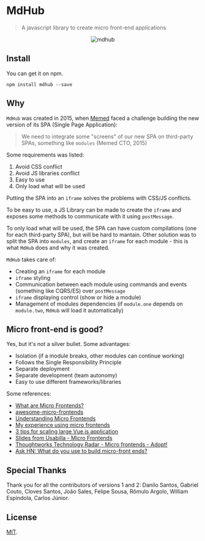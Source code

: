 # MdHub

> A javascript library to create micro front-end applications

<p align="center"><img src="https://user-images.githubusercontent.com/2197005/60761959-86abfe00-a02a-11e9-85a7-dc76f77a695c.png" alt="mdhub" /></p>

## Install

You can get it on npm.

```
npm install mdhub --save
```

## Why

`MdHub` was created in 2015, when [Memed](https://memed.com.br) faced a challenge building the new version of its SPA (Single Page Application):

> We need to integrate some "screens" of our new SPA on third-party SPAs, something like `modules` (Memed CTO, 2015)

Some requirements was listed:

1. Avoid CSS conflict
2. Avoid JS libraries conflict
3. Easy to use
4. Only load what will be used

Putting the SPA into an `iframe` solves the problems with CSS/JS conflicts. 

To be easy to use, a JS Library can be made to create the `iframe` and exposes some methods to communicate with it using `postMessage`.

To only load what will be used, the SPA can have custom compilations (one for each third-party SPA), but will be hard to mantain. Other solution was to split the SPA into `modules`, and create an `iframe` for each module - this is what `MdHub` does and why it was created.

`MdHub` takes care of:

- Creating an `iframe` for each module
- `iframe` styling
- Communication between each module using commands and events (something like CQRS/ES) over `postMessage`
- `iframe` displaying control (show or hide a module)
- Management of modules dependencies (if `module.one` depends on `module.two`, `MdHub` will load it automatically)

## Micro front-end is good?

Yes, but it's not a silver bullet. Some advantages:

- Isolation (if a module breaks, other modules can continue working)
- Follows the Single Responsibility Principle
- Separate deployment
- Separate development (team autonomy)
- Easy to use different frameworks/libraries

Some references:

- [What are Micro Frontends?](https://micro-frontends.org/)
- [awesome-micro-frontends](https://github.com/rajasegar/awesome-micro-frontends)
- [Understanding Micro Frontends](https://hackernoon.com/understanding-micro-frontends-b1c11585a297)
- [My experience using micro frontends](https://medium.com/passionate-people/my-experience-using-micro-frontends-e99a1ad6ed32)
- [3 tips for scaling large Vue.js application](https://dev.to/maxpou/3-tips-for-scaling-large-vuejs-application-2edi)
- [Slides from Usabilla - Micro Frontends](https://www.slideshare.net/spyrosioakeimidis/micro-frontends-86962142)
- [Thoughtworks Technology Radar - Micro frontends - Adopt!](https://www.thoughtworks.com/radar/techniques/micro-frontends)
- [Ask HN: What do you use to build micro-front ends?](https://news.ycombinator.com/item?id=13009285)

## Special Thanks

Thank you for all the contributors of versions 1 and 2: Danilo Santos, Gabriel Couto, Cloves Santos, João Sales, Felipe Sousa, Rômulo Argolo, William Espindola, Carlos Júnior.

## License

[MIT](LICENSE).
